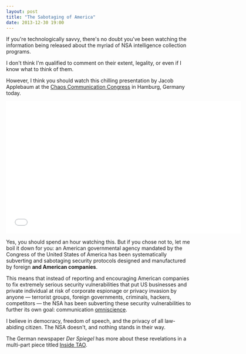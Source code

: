 ```yaml
---
layout: post
title: "The Sabotaging of America"
date: 2013-12-30 19:00
---
```

If you're technologically savvy, there's no doubt you've been watching the information being released about the myriad of NSA intelligence collection programs.

I don't think I'm qualified to comment on their extent, legality, or even if I know what to think of them.

However, I think you should watch this chilling presentation by Jacob Applebaum at the [Chaos Communication Congress](http://en.wikipedia.org/wiki/Chaos_Communication_Congress) in Hamburg, Germany today.

<iframe width="640" height="360" src="//www.youtube-nocookie.com/embed/b0w36GAyZIA?rel=0" frameborder="0" allowfullscreen></iframe>

Yes, you should spend an hour watching this. But if you chose not to, let me boil it down for you: an American governmental agency mandated by the Congress of the United States of America has been systematically subverting and sabotaging security protocols designed and manufactured by foreign **and American companies**.

This means that instead of reporting and encouraging American companies to fix extremely serious security vulnerabilities that put US businesses and private individual at risk of corporate espionage or privacy invasion by anyone — terrorist groups, foreign governments, criminals, hackers, competitors — the NSA has been subverting these security vulnerabilities to further its own goal: communication [omniscience](http://en.wikipedia.org/wiki/Omniscience).

I believe in democracy, freedom of speech, and the privacy of all law-abiding citizen. The NSA doesn't, and nothing stands in their way.

The German newspaper *Der Spiegel* has more about these revelations in a multi-part piece titled [Inside TAO](http://www.spiegel.de/international/world/the-nsa-uses-powerful-toolbox-in-effort-to-spy-on-global-networks-a-940969-3.html).